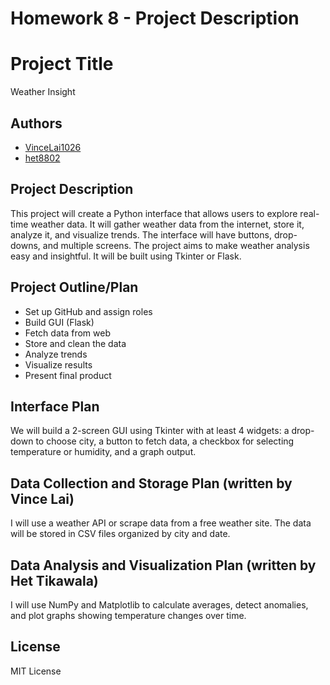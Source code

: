 # Homework 8 - Project Description

# Project Title
Weather Insight

## Authors
- [VinceLai1026](https://github.com/VinceLai1026)
- [het8802](https://github.com/het8802)

## Project Description
This project will create a Python interface that allows users to explore real-time weather data. It will gather weather data from the internet, store it, analyze it, and visualize trends. The interface will have buttons, drop-downs, and multiple screens. The project aims to make weather analysis easy and insightful. It will be built using Tkinter or Flask.

## Project Outline/Plan
- Set up GitHub and assign roles
- Build GUI (Flask)
- Fetch data from web
- Store and clean the data
- Analyze trends
- Visualize results
- Present final product

## Interface Plan
We will build a 2-screen GUI using Tkinter with at least 4 widgets: a drop-down to choose city, a button to fetch data, a checkbox for selecting temperature or humidity, and a graph output.

## Data Collection and Storage Plan (written by Vince Lai)
I will use a weather API or scrape data from a free weather site. The data will be stored in CSV files organized by city and date.

## Data Analysis and Visualization Plan (written by Het Tikawala)
I will use NumPy and Matplotlib to calculate averages, detect anomalies, and plot graphs showing temperature changes over time.

## License
MIT License
